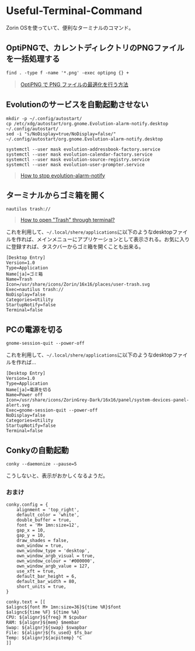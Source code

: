 # Useful-Terminal-Command
Zorin OSを使っていて、便利なターミナルのコマンド。

## OptiPNGで、カレントディレクトリのPNGファイルを一括処理する
`find . -type f -name '*.png' -exec optipng {} +`
> [OptiPNG で PNG ファイルの最適化を行う方法](https://linux.keicode.com/tools/optipng.php)

## Evolutionのサービスを自動起動させない
```
mkdir -p ~/.config/autostart/
cp /etc/xdg/autostart/org.gnome.Evolution-alarm-notify.desktop ~/.config/autostart/
sed -i "s/NoDisplay=true/NoDisplay=false/" ~/.config/autostart/org.gnome.Evolution-alarm-notify.desktop
```
```
systemctl --user mask evolution-addressbook-factory.service
systemctl --user mask evolution-calendar-factory.service
systemctl --user mask evolution-source-registry.service
systemctl --user mask evolution-user-prompter.service
```
> [How to stop evolution-alarm-notify](https://askubuntu.com/questions/1317784/how-to-stop-evolution-alarm-notify)

## ターミナルからゴミ箱を開く
`nautilus trash://`
> [How to open "Trash" through terminal?](https://askubuntu.com/questions/327943/how-to-open-trash-through-terminal)

これを利用して、`~/.local/shere/applications`に以下のようなdesktopファイルを作れば、メインメニューにアプリケーションとして表示される。お気に入りに登録すれば、タスクバーからゴミ箱を開くことも出来る。
```
[Desktop Entry]
Version=1.0
Type=Application
Name[ja]=ゴミ箱
Name=Trash
Icon=/usr/share/icons/Zorin/16x16/places/user-trash.svg
Exec=nautilus trash://
NoDisplay=false
Categories=Utility
StartupNotify=false
Terminal=false
```

## PCの電源を切る
`gnome-session-quit --power-off`

これを利用して、`~/.local/shere/applications`に以下のようなdesktopファイルを作れば…
```
[Desktop Entry]
Version=1.0
Type=Application
Name[ja]=電源を切る
Name=Power off
Icon=/usr/share/icons/ZorinGrey-Dark/16x16/panel/system-devices-panel-alert.svg
Exec=gnome-session-quit --power-off
NoDisplay=false
Categories=Utility
StartupNotify=false
Terminal=false
```

## Conkyの自動起動
`conky --daemonize --pause=5`

こうしないと、表示がおかしくなるようだ。

### おまけ
```
conky.config = {
    alignment = 'top_right',
    default_color = 'white',
    double_buffer = true,
    font = 'M+ 1mn:size=12',
    gap_x = 10,
    gap_y = 10,
    draw_shades = false,
    own_window = true,
    own_window_type = 'desktop',
    own_window_argb_visual = true,
    own_window_colour = '#000000',
    own_window_argb_value = 127,
    use_xft = true,
    default_bar_height = 6,
    default_bar_width = 80,
    short_units = true,
}

conky.text = [[
$alignc${font M+ 1mn:size=36}${time %R}$font
$alignc${time %F} ${time %A}
CPU: ${alignr}${freq} M $cpubar
RAM: ${alignr}${mem} $membar
Swap: ${alignr}${swap} $swapbar
File: ${alignr}${fs_used} $fs_bar
Temp: ${alignr}${acpitemp} °C
]]
```
